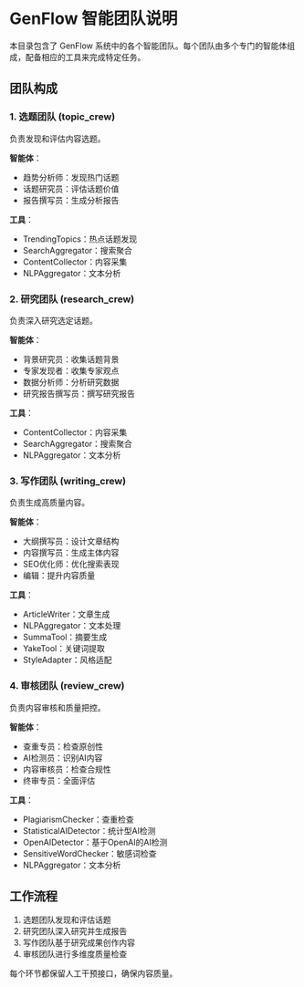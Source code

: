# GenFlow 智能团队说明

本目录包含了 GenFlow 系统中的各个智能团队。每个团队由多个专门的智能体组成，配备相应的工具来完成特定任务。

## 团队构成

### 1. 选题团队 (topic_crew)
负责发现和评估内容选题。

**智能体**：
- 趋势分析师：发现热门话题
- 话题研究员：评估话题价值
- 报告撰写员：生成分析报告

**工具**：
- TrendingTopics：热点话题发现
- SearchAggregator：搜索聚合
- ContentCollector：内容采集
- NLPAggregator：文本分析

### 2. 研究团队 (research_crew)
负责深入研究选定话题。

**智能体**：
- 背景研究员：收集话题背景
- 专家发现者：收集专家观点
- 数据分析师：分析研究数据
- 研究报告撰写员：撰写研究报告

**工具**：
- ContentCollector：内容采集
- SearchAggregator：搜索聚合
- NLPAggregator：文本分析

### 3. 写作团队 (writing_crew)
负责生成高质量内容。

**智能体**：
- 大纲撰写员：设计文章结构
- 内容撰写员：生成主体内容
- SEO优化师：优化搜索表现
- 编辑：提升内容质量

**工具**：
- ArticleWriter：文章生成
- NLPAggregator：文本处理
- SummaTool：摘要生成
- YakeTool：关键词提取
- StyleAdapter：风格适配

### 4. 审核团队 (review_crew)
负责内容审核和质量把控。

**智能体**：
- 查重专员：检查原创性
- AI检测员：识别AI内容
- 内容审核员：检查合规性
- 终审专员：全面评估

**工具**：
- PlagiarismChecker：查重检查
- StatisticalAIDetector：统计型AI检测
- OpenAIDetector：基于OpenAI的AI检测
- SensitiveWordChecker：敏感词检查
- NLPAggregator：文本分析

## 工作流程

1. 选题团队发现和评估话题
2. 研究团队深入研究并生成报告
3. 写作团队基于研究成果创作内容
4. 审核团队进行多维度质量检查

每个环节都保留人工干预接口，确保内容质量。

